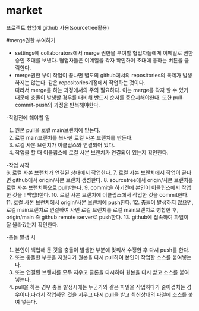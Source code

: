 # market

프로젝트 협업에 github 사용(sourcetree활용)  

#merge권한 부여하기
 * settings에 collaborators에서 merge 권한을 부여할 협업자들에게 이메일로 권한 승인 초대를 보낸다. 협업자들은 이메일을 각자 확인하여 초대에 응하는 버튼을 클릭한다.
 * merge권한 부여 작업이 끝나면 별도의 github에서의 repositories의 복제가 발생하지는 않는다. 같은 repositories계정에서 작업하는 것이다.  
  따라서 merge를 하는 과정에서의 주의 필요하다. 이는 merge를 각자 할 수 있기 때문에 충돌이 발생할 경우를 대비해 반드시 순서를 중요시해야한다. 또한 pull-commit-push의 과정을 반복해야한다.

-작업전에 해야할 일
1. 원본 pull을 로컬 main브랜치에 받는다.
2. 로컬 main브랜치를 복사한 로컬 사본 브랜치를 만든다.
3. 로컬 사본 브랜치가 이클립스와 연결되어 있다.
4. 작업을 할 때 이클립스에 로컬 사본 브랜치가 연결되어 있는지 확인한다.  

-작업 시작  
6. 로컬 사본 브랜치가 연결된 상태에서 작업한다.
7. 로컬 사본 브랜치에서 작업이 끝나면 github에서 origin/사본 브랜치 생성한다.
8. sourcetree에서 origin/사본 브랜치를 로컬 사본 브랜치쪽으로 pull받는다.
9. commit을 하기전에 본인이 이클립스에서 작업한 것을 !!백업!!한다.
10. 로컬 사본 브랜치에 이클립스에서 작업한 것을 commit한다.
11. 로컬 사본 브랜치에서 origin/사본 브랜치에 push한다.
12. 충돌이 발생하지 않으면, 로컬 main브랜치로 연결하여 사번 로컬 브랜치를 로컬 main브랜치로 병합한 후, origin/main 즉 github remote server로 push한다.
13. github에 접속하여 파일이 잘 올라갔는지 확인한다.  

-충돌 발생 시
1. 본인이 백업해 둔 것을 충돌이 발생한 부분에 맞춰서 수정한 후 다시 push를 한다.
2. 또는 충돌한 부분을 지웠다가 원본을 다시 pull하여 본인이 작업한 소스를 붙여넣는다.
3. 또는 연결된 브랜치를 모두 지우고 클론을 다시하여 원본을 다시 받고 소스를 붙여넣는다.
4. pull을 하는 경우 충돌 발생시에는 누군가와 같은 파일을 작업하다가 줄이겹치는 경우이다.따라서 작업하던 것을 지우고 다시 pull을 받고 최신상태의 파일에 소스를 붙여 넣는다.
 
